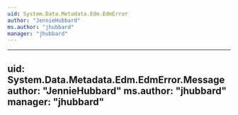 ```yaml
---
uid: System.Data.Metadata.Edm.EdmError
author: "JennieHubbard"
ms.author: "jhubbard"
manager: "jhubbard"
---
```


---
uid: System.Data.Metadata.Edm.EdmError.Message
author: "JennieHubbard"
ms.author: "jhubbard"
manager: "jhubbard"
---
